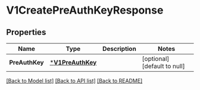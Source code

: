 # V1CreatePreAuthKeyResponse

## Properties
Name | Type | Description | Notes
------------ | ------------- | ------------- | -------------
**PreAuthKey** | [***V1PreAuthKey**](v1PreAuthKey.md) |  | [optional] [default to null]

[[Back to Model list]](../README.md#documentation-for-models) [[Back to API list]](../README.md#documentation-for-api-endpoints) [[Back to README]](../README.md)


